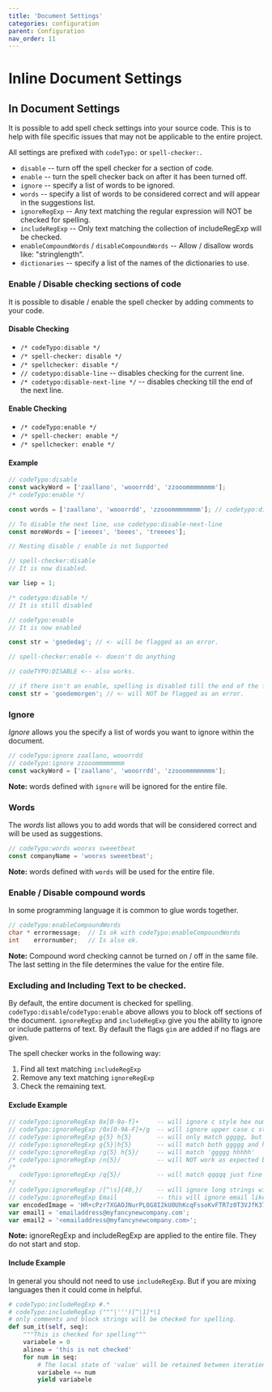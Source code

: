 ```yaml
---
title: 'Document Settings'
categories: configuration
parent: Configuration
nav_order: 11
---
```


# Inline Document Settings

## In Document Settings

It is possible to add spell check settings into your source code.
This is to help with file specific issues that may not be applicable to the entire project.

All settings are prefixed with `codeTypo:` or `spell-checker:`.

- `disable` -- turn off the spell checker for a section of code.
- `enable` -- turn the spell checker back on after it has been turned off.
- `ignore` -- specify a list of words to be ignored.
- `words` -- specify a list of words to be considered correct and will appear in the suggestions list.
- `ignoreRegExp` -- Any text matching the regular expression will NOT be checked for spelling.
- `includeRegExp` -- Only text matching the collection of includeRegExp will be checked.
- `enableCompoundWords` / `disableCompoundWords` -- Allow / disallow words like: "stringlength".
- `dictionaries` -- specify a list of the names of the dictionaries to use.

### Enable / Disable checking sections of code

It is possible to disable / enable the spell checker by adding comments to your code.

#### Disable Checking

- `/* codeTypo:disable */`
- `/* spell-checker: disable */`
- `/* spellchecker: disable */`
- `// codetypo:disable-line` -- disables checking for the current line.
- `/* codetypo:disable-next-line */` -- disables checking till the end of the next line.
<!--- codeTypo:enable -->

#### Enable Checking

- `/* codeTypo:enable */`
- `/* spell-checker: enable */`
- `/* spellchecker: enable */`

#### Example

```javascript
// codeTypo:disable
const wackyWord = ['zaallano', 'wooorrdd', 'zzooommmmmmmm'];
/* codeTypo:enable */

const words = ['zaallano', 'wooorrdd', 'zzooommmmmmmm']; // codetypo:disable-line disables this entire line

// To disable the next line, use codetypo:disable-next-line
const moreWords = ['ieeees', 'beees', 'treeees'];

// Nesting disable / enable is not Supported

// spell-checker:disable
// It is now disabled.

var liep = 1;

/* codetypo:disable */
// It is still disabled

// codeTypo:enable
// It is now enabled

const str = 'goededag'; // <- will be flagged as an error.

// spell-checker:enable <- doesn't do anything

// codeTYPO:DISABLE <-- also works.

// if there isn't an enable, spelling is disabled till the end of the file.
const str = 'goedemorgen'; // <- will NOT be flagged as an error.
```

<!--- codeTypo:enable -->

### Ignore

_Ignore_ allows you the specify a list of words you want to ignore within the document.

```javascript
// codeTypo:ignore zaallano, wooorrdd
// codeTypo:ignore zzooommmmmmmm
const wackyWord = ['zaallano', 'wooorrdd', 'zzooommmmmmmm'];
```

**Note:** words defined with `ignore` will be ignored for the entire file.

### Words

The _words_ list allows you to add words that will be considered correct and will be used as suggestions.

```javascript
// codeTypo:words woorxs sweeetbeat
const companyName = 'woorxs sweeetbeat';
```

**Note:** words defined with `words` will be used for the entire file.

### Enable / Disable compound words

In some programming language it is common to glue words together.

```c
// codeTypo:enableCompoundWords
char * errormessage;  // Is ok with codeTypo:enableCompoundWords
int    errornumber;   // Is also ok.
```

**Note:** Compound word checking cannot be turned on / off in the same file.
The last setting in the file determines the value for the entire file.

### Excluding and Including Text to be checked.

By default, the entire document is checked for spelling.
`codeTypo:disable`/`codeTypo:enable` above allows you to block off sections of the document.
`ignoreRegExp` and `includeRegExp` give you the ability to ignore or include patterns of text.
By default the flags `gim` are added if no flags are given.

The spell checker works in the following way:

1. Find all text matching `includeRegExp`
2. Remove any text matching `ignoreRegExp`
3. Check the remaining text.

#### Exclude Example

```javascript
// codeTypo:ignoreRegExp 0x[0-9a-f]+     -- will ignore c style hex numbers
// codeTypo:ignoreRegExp /0x[0-9A-F]+/g  -- will ignore upper case c style hex numbers.
// codeTypo:ignoreRegExp g{5} h{5}       -- will only match ggggg, but not hhhhh or 'ggggg hhhhh'
// codeTypo:ignoreRegExp g{5}|h{5}       -- will match both ggggg and hhhhh
// codeTypo:ignoreRegExp /g{5} h{5}/     -- will match 'ggggg hhhhh'
/* codeTypo:ignoreRegExp /n{5}/          -- will NOT work as expected because of the ending comment -> */
/*
   codeTypo:ignoreRegExp /q{5}/          -- will match qqqqq just fine but NOT QQQQQ
*/
// codeTypo:ignoreRegExp /[^\s]{40,}/    -- will ignore long strings with no spaces.
// codeTypo:ignoreRegExp Email           -- this will ignore email like patterns -- see Predefined RegExp expressions
var encodedImage = 'HR+cPzr7XGAOJNurPL0G8I2kU0UhKcqFssoKvFTR7z0T3VJfK37vS025uKroHfJ9nA6WWbHZ/ASn...';
var email1 = 'emailaddress@myfancynewcompany.com';
var email2 = '<emailaddress@myfancynewcompany.com>';
```

**Note:** ignoreRegExp and includeRegExp are applied to the entire file. They do not start and stop.

#### Include Example

In general you should not need to use `includeRegExp`. But if you are mixing languages then it could come in helpful.

```Python
# codeTypo:includeRegExp #.*
# codeTypo:includeRegExp ("""|''')[^\1]*\1
# only comments and block strings will be checked for spelling.
def sum_it(self, seq):
    """This is checked for spelling"""
    variabele = 0
    alinea = 'this is not checked'
    for num in seq:
        # The local state of 'value' will be retained between iterations
        variabele += num
        yield variabele
```

<!---
    These are at the bottom because the VSCode Marketplace leaves a bit space at the top

    codeTypo:disableCompoundWords
    codeTypo:ignore  compoundwords stringlength errornumber
    codeTypo:ignore jsja goededag alek wheerd behaviour tsmerge QQQQQ ncode
    codeTypo:includeRegExp Everything
    codeTypo:ignore hte variabele alinea
    codeTypo:ignore mkdirp githubusercontent khulnasoft vsmarketplacebadge visualstudio
    codeTypo:words Verdana
    codeTypo:ignore ieeees beees treeees
    codeTypo:ignore amet
-->

<!---
You can use the [editor on GitHub](https://github.com/khulnasoft/codetypo/edit/main/docs/index.md) to maintain and preview the content for your website in Markdown files.
--->
